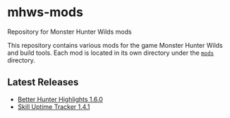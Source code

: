 # mhws-mods

Repository for Monster Hunter Wilds mods

This repository contains various mods for the game Monster Hunter Wilds and build tools. Each mod is located in its own directory under the [`mods`](https://github.com/thieleju/mhws-mods/tree/main/mods) directory.

## Latest Releases

- [Better Hunter Highlights 1.6.0](https://github.com/thieleju/mhws-mods/releases/tag/better-hunter-highlights-v1.6.0)
- [Skill Uptime Tracker 1.4.1](https://github.com/thieleju/mhws-mods/releases/tag/skill-uptime-tracker-v1.4.1)
